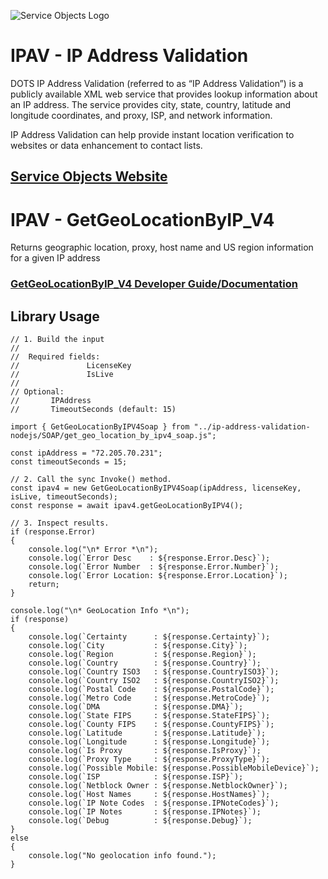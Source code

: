 ﻿![Service Objects Logo](https://www.serviceobjects.com/wp-content/uploads/2021/05/SO-Logo-with-TM.gif "Service Objects Logo")

# IPAV - IP Address Validation

DOTS IP Address Validation (referred to as “IP Address Validation”) is a publicly available XML web service that provides lookup information about an IP address. The service provides city, state, country, latitude and longitude coordinates, and proxy, ISP, and network information.

IP Address Validation can help provide instant location verification to websites or data enhancement to contact lists.

## [Service Objects Website](https://serviceobjects.com)

# IPAV - GetGeoLocationByIP_V4

Returns geographic location, proxy, host name and US region information for a given IP address

### [GetGeoLocationByIP_V4 Developer Guide/Documentation](https://www.serviceobjects.com/docs/dots-ip-address-validation/ipav-operations/ipav-getgeolocationbyip_v4-recommended-operation/)

## Library Usage

```
// 1. Build the input
//
//  Required fields:
//               LicenseKey
//               IsLive
// 
// Optional:
//       IPAddress
//       TimeoutSeconds (default: 15)

import { GetGeoLocationByIPV4Soap } from "../ip-address-validation-nodejs/SOAP/get_geo_location_by_ipv4_soap.js";

const ipAddress = "72.205.70.231";
const timeoutSeconds = 15;

// 2. Call the sync Invoke() method.
const ipav4 = new GetGeoLocationByIPV4Soap(ipAddress, licenseKey, isLive, timeoutSeconds);
const response = await ipav4.getGeoLocationByIPV4();

// 3. Inspect results.
if (response.Error) 
{
    console.log("\n* Error *\n");
    console.log(`Error Desc    : ${response.Error.Desc}`);
    console.log(`Error Number  : ${response.Error.Number}`);
    console.log(`Error Location: ${response.Error.Location}`);
    return;
}

console.log("\n* GeoLocation Info *\n");
if (response)
{
    console.log(`Certainty      : ${response.Certainty}`);
    console.log(`City           : ${response.City}`);
    console.log(`Region         : ${response.Region}`);
    console.log(`Country        : ${response.Country}`);
    console.log(`Country ISO3   : ${response.CountryISO3}`);
    console.log(`Country ISO2   : ${response.CountryISO2}`);
    console.log(`Postal Code    : ${response.PostalCode}`);
    console.log(`Metro Code     : ${response.MetroCode}`);
    console.log(`DMA            : ${response.DMA}`);
    console.log(`State FIPS     : ${response.StateFIPS}`);
    console.log(`County FIPS    : ${response.CountyFIPS}`);
    console.log(`Latitude       : ${response.Latitude}`);
    console.log(`Longitude      : ${response.Longitude}`);
    console.log(`Is Proxy       : ${response.IsProxy}`);
    console.log(`Proxy Type     : ${response.ProxyType}`);
    console.log(`Possible Mobile: ${response.PossibleMobileDevice}`);
    console.log(`ISP            : ${response.ISP}`);
    console.log(`Netblock Owner : ${response.NetblockOwner}`);
    console.log(`Host Names     : ${response.HostNames}`);
    console.log(`IP Note Codes  : ${response.IPNoteCodes}`);
    console.log(`IP Notes       : ${response.IPNotes}`);
    console.log(`Debug          : ${response.Debug}`);
}
else
{
    console.log("No geolocation info found.");
}
```

